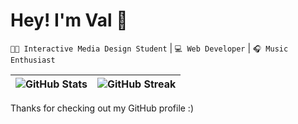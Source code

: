 # Hey! I'm Val :wave:

`👩‍💻 Interactive Media Design Student` | `💻 Web Developer` | `🎧 Music Enthusiast`

| ![GitHub Stats](https://github-readme-stats.vercel.app/api?username=ValpzX&show_icons=true&theme=dark#gh-dark-mode-only) | ![GitHub Streak](https://github-readme-streak-stats.herokuapp.com/?user=ValpzX&theme=dark#gh-dark-mode-only) |
| ------------- | ------------- |

Thanks for checking out my GitHub profile :)
<!--
**ValpzX/ValpzX** is a ✨ _special_ ✨ repository because its `README.md` (this file) appears on your GitHub profile.

Here are some ideas to get you started:

- 🔭 I’m currently working on ...
- 🌱 I’m currently learning ...
- 👯 I’m looking to collaborate on ...
- 🤔 I’m looking for help with ...
- 💬 Ask me about ...
- 📫 How to reach me: ...
- 😄 Pronouns: ...
- ⚡ Fun fact: ...
-->
